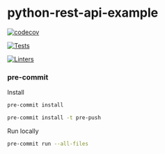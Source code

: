 # python-rest-api-example

[![codecov](https://codecov.io/gh/agrojas/python-rest-api-example/branch/develop/graph/badge.svg?token=W1W08VMUSX)](https://codecov.io/gh/agrojas/python-rest-api-example)

[![Tests](https://github.com/agrojas/python-rest-api-example/actions/workflows/test.yml/badge.svg)](https://github.com/agrojas/python-rest-api-example/actions/workflows/test.yml)

[![Linters](https://github.com/agrojas/python-rest-api-example/actions/workflows/linters.yml/badge.svg)](https://github.com/agrojas/python-rest-api-example/actions/workflows/linters.yml)

### pre-commit

Install

``` bash
pre-commit install

pre-commit install -t pre-push
```

Run locally
``` bash
pre-commit run --all-files
```
